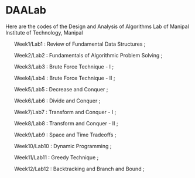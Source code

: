 # DAALab
Here are the codes of the Design and Analysis of Algorithms Lab of Manipal Institute of Technology, Manipal 
  <ol>Week1/Lab1 : Review of Fundamental Data Structures ;</ol>
  <ol>Week2/Lab2 : Fundamentals of Algorithmic Problem Solving ;</ol>
  <ol>Week3/Lab3 : Brute Force Technique - I ;</ol>
  <ol>Week4/Lab4 : Brute Force Technique - II ;</ol>
  <ol>Week5/Lab5 : Decrease and Conquer ;</ol>
  <ol>Week6/Lab6 : Divide and Conquer ;</ol>
  <ol>Week7/Lab7 : Transform and Conquer - I ;</ol>
  <ol>Week8/Lab8 : Transform and Conquer - II ;</ol>
  <ol>Week9/Lab9 : Space and Time Tradeoffs ;</ol>
  <ol>Week10/Lab10 : Dynamic Programming ;</ol>
  <ol>Week11/Lab11 : Greedy Technique ;</ol>
  <ol>Week12/Lab12 : Backtracking and Branch and Bound ;</ol>

